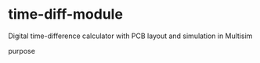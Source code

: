 # time-diff-module
Digital time-difference calculator with PCB layout and simulation in Multisim 

purpose
